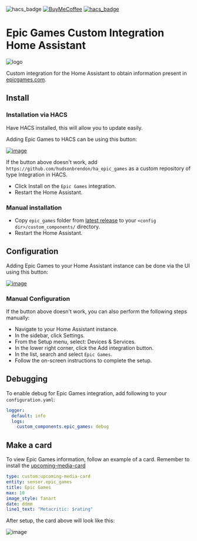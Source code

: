 ![hacs_badge](https://img.shields.io/badge/hacs-custom-orange.svg) [![BuyMeCoffee][buymecoffeebedge]][buymecoffee] [![hacs_badge](https://img.shields.io/badge/HACS-Default-41BDF5.svg)](https://github.com/hacs/integration)

# Epic Games Custom Integration Home Assistant

![logo](https://github.com/hudsonbrendon/ha_epic_games/assets/5201888/5199e112-322f-4b5f-8a57-246a0ed05afa)

Custom integration for the Home Assistant to obtain information present in [epicgames.com](https://www.epicgames.com/).

## Install

### Installation via HACS

Have HACS installed, this will allow you to update easily.

Adding Epic Games to HACS can be using this button:

[![image](https://my.home-assistant.io/badges/hacs_repository.svg)](https://my.home-assistant.io/redirect/hacs_repository/?owner=hudsonbrendon&repository=ha_epic_games&category=integration)

If the button above doesn't work, add `https://github.com/hudsonbrendon/ha_epic_games` as a custom repository of type Integration in HACS.

- Click Install on the `Epic Games` integration.
- Restart the Home Assistant.

### Manual installation

- Copy `epic_games` folder from [latest release](https://github.com/hudsonbrendon/ha_epic_games/releases/latest) to your `<config dir>/custom_components/` directory.
- Restart the Home Assistant.

## Configuration

Adding Epic Games to your Home Assistant instance can be done via the UI using this button:

[![image](https://my.home-assistant.io/badges/config_flow_start.svg)](https://my.home-assistant.io/redirect/config_flow_start?domain=epic_games)

### Manual Configuration

If the button above doesn't work, you can also perform the following steps manually:

- Navigate to your Home Assistant instance.
- In the sidebar, click Settings.
- From the Setup menu, select: Devices & Services.
- In the lower right corner, click the Add integration button.
- In the list, search and select `Epic Games`.
- Follow the on-screen instructions to complete the setup.

## Debugging

To enable debug for Epic Games integration, add following to your `configuration.yaml`:

```yaml
logger:
  default: info
  logs:
    custom_components.epic_games: debug
```

## Make a card

To view Epic Games information, follow an example of a card. Remember to install the [upcoming-media-card](https://github.com/NemesisRE/upcoming-media-card)

```yaml
type: custom:upcoming-media-card
entity: sensor.epic_games
title: Epic Games
max: 10
image_style: fanart
date: ddmm
line1_text: "Metacritic: $rating"
```

After setup, the card above will look like this:

![image](https://github.com/hudsonbrendon/ha_epic_games/assets/5201888/8aef226f-bae3-48f4-82b1-2d09b1990e2d)

[buymecoffee]: https://www.buymeacoffee.com/hudsonbrendon
[buymecoffeebedge]: https://camo.githubusercontent.com/cd005dca0ef55d7725912ec03a936d3a7c8de5b5/68747470733a2f2f696d672e736869656c64732e696f2f62616467652f6275792532306d6525323061253230636f666665652d646f6e6174652d79656c6c6f772e737667
